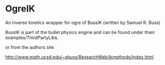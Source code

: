 # OgreIK
An inverse kinetics wrapper for ogre of BussIK (written by Samuel R. Buss)

BussIK is part of the bullet physics engine and can be found under thieir examples/ThirdPartyLibs, 

or from the authors site

http://www.math.ucsd.edu/~sbuss/ResearchWeb/ikmethods/index.html
